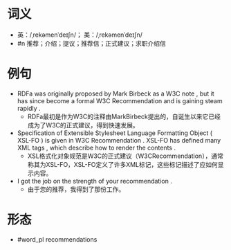 # 词义
- 英：/ˌrekəmenˈdeɪʃn/； 美：/ˌrekəmenˈdeɪʃn/
- #n 推荐；介绍；提议；推荐信；正式建议；求职介绍信
# 例句
- RDFa was originally proposed by Mark Birbeck as a W3C note , but it has since become a formal W3C Recommendation and is gaining steam rapidly .
	- RDFa最初是作为W3C的注释由MarkBirbeck提出的，自诞生以来它已经成为了W3C的正式建议，得到快速发展。
- Specification of Extensible Stylesheet Language Formatting Object ( XSL-FO ) is given in W3C Recommendation . XSL-FO has defined many XML tags , which describe how to render the contents .
	- XSL格式化对象规范是W3C的正式建议（W3CRecommendation），通常称其为XSL-FO，XSL-FO定义了许多XML标记，这些标记描述了应如何显示内容。
- I got the job on the strength of your recommendation .
	- 由于您的推荐，我得到了那份工作。
# 形态
- #word_pl recommendations
